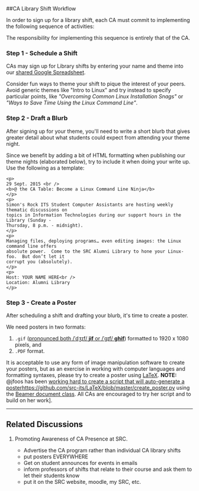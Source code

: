 ##CA Library Shift Workflow

In order to sign up for a library shift, each CA must commit to implementing the following sequence of activities:

The responsibility for implementing this sequence is entirely that of the CA.

### Step 1 - Schedule a Shift 

CAs may sign up for Library shifts by entering your name and theme into our [shared Google Spreadsheet](https://docs.google.com/spreadsheets/d/1FewlLMx2gZrXYde-QG-gRwZ2wlV0cV4prEB3Aqq_nqI/edit#gid=1715420051).

Consider fun ways to theme your shift to pique the interest of your peers. Avoid generic themes like "Intro to Linux" and try instead to specify particular points, like *"Overcoming Common Linux Installation Snags"* or *"Ways to Save Time Using the Linux Command Line"*.

### Step 2 - Draft a Blurb

After signing up for your theme, you'll need to write a short blurb that gives greater detail about what students could expect from attending your theme night.

Since we benefit by adding a bit of HTML formatting when publishing our theme nights (elaborated below), try to include it when doing your write up. Use the following as a template:

```
<p>
29 Sept. 2015 <br />
<b>@ the CA Table: Become a Linux Command Line Ninja</b>
</p>
<p>
Simon's Rock ITS Student Computer Assistants are hosting weekly thematic discussions on 
topics in Information Technologies during our support hours in the Library (Sunday - 
Thursday, 8 p.m. - midnight).
</p>
<p>
Managing files, deploying programs… even editing images: the Linux command line offers 
absolute power.  Come to the SRC Alumni Library to hone your Linux-foo.  But don’t let it 
corrupt you (absolutely).
</p>
<p>
Host: YOUR NAME HERE<br />
Location: Alumni Library
</p>
```


### Step 3 - Create a Poster

After scheduling a shift and drafting your blurb, it's time to create a poster.

We need posters in two formats:

1. `.gif` ([pronounced both /ˈdʒɪf/ **jif** or /ˈɡɪf/ **ghif**](https://en.wikipedia.org/wiki/GIF)) formatted to 1920 x 1080 pixels, and
2. `.PDF` format.

It is acceptable to use any form of image manipulation software to create your posters, but as an exercise in working with computer languages and formatting syntaxes, please try to create a poster using [LaTeX](https://www.latex-project.org/).  **NOTE:** @jfoos has been [working hard to create a script that will auto-generate a poster]()https://github.com/src-its/LaTeX/blob/master/create_poster.py using the [Beamer document class](https://en.wikipedia.org/wiki/Beamer_(LaTeX)). All CAs are encouraged to try her script and to build on her work].

---

## Related Discussions

1. Promoting Awareness of CA Presence at SRC.

	* Advertise the CA program rather than individual CA library shifts
	* put posters EVERYWHERE
	* Get on student announces for events in emails
	* inform professors of shifts that relate to their course and ask them to let their students know
	* put it on the SRC website, moodle, my SRC, etc.
